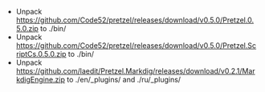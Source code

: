 * Unpack https://github.com/Code52/pretzel/releases/download/v0.5.0/Pretzel.0.5.0.zip to ./bin/
* Unpack https://github.com/Code52/pretzel/releases/download/v0.5.0/Pretzel.ScriptCs.0.5.0.zip to ./bin/
* Unpack https://github.com/laedit/Pretzel.Markdig/releases/download/v0.2.1/MarkdigEngine.zip to ./en/_plugins/ and ./ru/_plugins/